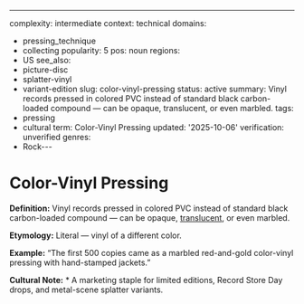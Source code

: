 ---
complexity: intermediate
context: technical
domains:
- pressing_technique
- collecting
popularity: 5
pos: noun
regions:
- US
see_also:
- picture-disc
- splatter-vinyl
- variant-edition
slug: color-vinyl-pressing
status: active
summary: Vinyl records pressed in colored PVC instead of standard black carbon-loaded
  compound — can be opaque, translucent, or even marbled.
tags:
- pressing
- cultural
term: Color-Vinyl Pressing
updated: '2025-10-06'
verification: unverified
genres:
- Rock---

# Color-Vinyl Pressing

**Definition:** Vinyl records pressed in colored PVC instead of standard black carbon-loaded compound — can be opaque, [translucent](../t/translucent-vinyl-variant/), or even marbled.

**Etymology:** Literal — vinyl of a different color.

**Example:** “The first 500 copies came as a marbled red-and-gold color-vinyl pressing with hand-stamped jackets.”

**Cultural Note:** * A marketing staple for limited editions, Record Store Day drops, and metal-scene splatter variants.

